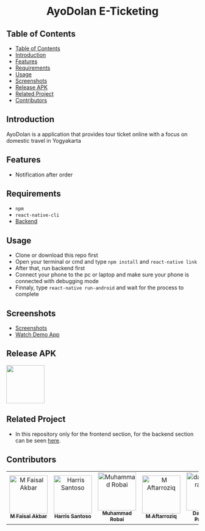 <h1 align="center">AyoDolan E-Ticketing</h1>

## Table of Contents

- [Table of Contents](#Table-of-Contents)
- [Introduction](#Introduction)
- [Features](#Features)
- [Requirements](#Requirements)
- [Usage](#Usage)
- [Screenshots](#Screenshots)
- [Release APK](#Release-APK)
- [Related Project](#Related-Project)
- [Contributors](#Contributors)

## Introduction


AyoDolan is a application that provides tour ticket online with a focus on domestic travel in Yogyakarta

## Features

- Notification after order

## Requirements

- `npm`
- `react-native-cli`
- [Backend]()

## Usage

- Clone or download this repo first
- Open your terminal or cmd and type `npm install` and `react-native link`
- After that, run backend first
- Connect your phone to the pc or laptop and make sure your phone is connected with debugging mode
- Finnaly, type `react-native run-android` and wait for the process to complete

## Screenshots

- [Screenshots]()
- [Watch Demo App]()

## Release APK

<a href="https://drive.google.com/file/d/163zsPcnHT-tH-NN_CVjKnkdpE-Su6xbU/view?usp=sharing">
  <img src="https://thecorrespondent.in/wp-content/uploads/2019/02/GoogleDrive-big.png" width=100/>
</a>
  
## Related Project
 
* In this repository only for the frontend section, for the backend section can be seen [here]().

## Contributors
<center>
  <table>
    <tr>
      <td align="center">
        <a href="https://github.com/mhdrare">
          <img width="100" src="https://avatars3.githubusercontent.com/u/38139389?s=400&v=4" alt="M Faisal Akbar"><br/>
          <sub><b>M Faisal Akbar</b></sub>
        </a>
      </td>
      <td align="center">
        <a href="https://github.com/hrs234">
          <img width="100" src="https://avatars3.githubusercontent.com/u/50226393?s=400&v=4" alt="Harris Santoso"><br/>
          <sub><b>Harris Santoso</b></sub>
        </a>
      </td>
      <td align="center">
        <a href="https://github.com/kevinmartinda">
          <img width="100" src="https://avatars3.githubusercontent.com/u/29590591?s=400&v=4" alt="Muhammad Robai"><br/>
          <sub><b>Muhammad Robai</b></sub>
        </a>
      </td>
      <td align="center">
        <a href="https://github.com/mhdrare">
          <img width="100" src="https://avatars1.githubusercontent.com/u/51024270?s=460&v=4" alt="M Aftarroziq"><br/>
          <sub><b>M Aftarroziq</b></sub>
        </a>
      </td>
      <td align="center">
        <a href="https://github.com/DanyAdhi">
          <img width="100" src="https://avatars1.githubusercontent.com/u/45444857?s=400&v=4" alt="danyadhiprabowo"><br/>
          <sub><b>Dany Adhi Prabowo</b></sub>
        </a>
      </td>
      <td align="center">
        <a href="https://github.com/DanyAdhi">
          <img width="100" src="https://avatars1.githubusercontent.com/u/52651194?s=400&v=4" alt="Erik Kadarisman"><br/>
          <sub><b>Erik Kadarisman</b></sub>
        </a>
      </td>
    </tr>
  </table>
</center>

